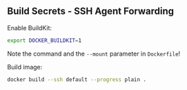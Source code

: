 ## Build Secrets - SSH Agent Forwarding

Enable BuildKit:

```bash
export DOCKER_BUILDKIT=1
```

Note the command and the `--mount` parameter in `Dockerfile`!

Build image:

```bash
docker build --ssh default --progress plain .
```
